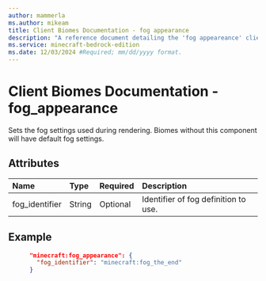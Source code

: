 ```yaml
---
author: mammerla
ms.author: mikeam
title: Client Biomes Documentation - fog appearance
description: "A reference document detailing the 'fog appeareance' client biome component"
ms.service: minecraft-bedrock-edition
ms.date: 12/03/2024 #Required; mm/dd/yyyy format.
---
```


# Client Biomes Documentation - fog_appearance

Sets the fog settings used during rendering. Biomes without this component will have default fog settings.

## Attributes

|Name |Type |Required |Description |
|:-----------|:-----------|:-------|:-----------|
|fog_identifier| String| Optional| Identifier of fog definition to use.|

## Example

```json
      "minecraft:fog_appearance": {
        "fog_identifier": "minecraft:fog_the_end"
      }
```      
